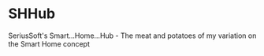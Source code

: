 # SHHub
SeriusSoft's Smart...Home...Hub - The meat and potatoes of my variation on the Smart Home concept
